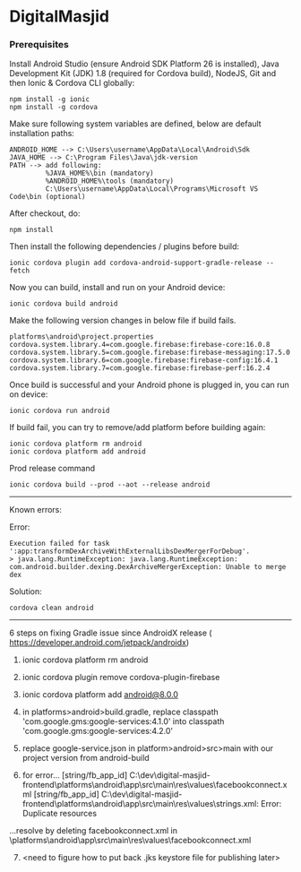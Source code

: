 # DigitalMasjid

### Prerequisites
Install Android Studio (ensure Android SDK Platform 26 is installed), Java Development Kit (JDK) 1.8 (required for Cordova build), NodeJS, Git and then Ionic & Cordova CLI globally:
```
npm install -g ionic
npm install -g cordova
```

Make sure following system variables are defined, below are default installation paths:
```
ANDROID_HOME --> C:\Users\username\AppData\Local\Android\Sdk
JAVA_HOME --> C:\Program Files\Java\jdk-version
PATH --> add following:
         %JAVA_HOME%\bin (mandatory)
         %ANDROID_HOME%\tools (mandatory)
         C:\Users\username\AppData\Local\Programs\Microsoft VS Code\bin (optional)
```

After checkout, do:
```
npm install
```

Then install the following dependencies / plugins before build:
```
ionic cordova plugin add cordova-android-support-gradle-release --fetch
```

Now you can build, install and run on your Android device:
```
ionic cordova build android
```

Make the following version changes in below file if build fails.
```
platforms\android\project.properties
cordova.system.library.4=com.google.firebase:firebase-core:16.0.8
cordova.system.library.5=com.google.firebase:firebase-messaging:17.5.0
cordova.system.library.6=com.google.firebase:firebase-config:16.4.1
cordova.system.library.7=com.google.firebase:firebase-perf:16.2.4
```

Once build is successful and your Android phone is plugged in, you can run on device:
```
ionic cordova run android
```

If build fail, you can try to remove/add platform before building again:
```
ionic cordova platform rm android
ionic cordova platform add android
```

Prod release command
```
ionic cordova build --prod --aot --release android
```

-------------
Known errors:

Error:
```
Execution failed for task ':app:transformDexArchiveWithExternalLibsDexMergerForDebug'.
> java.lang.RuntimeException: java.lang.RuntimeException: com.android.builder.dexing.DexArchiveMergerException: Unable to merge dex
```
Solution:
```
cordova clean android
```

-------------------------------------------

6 steps on fixing Gradle issue since AndroidX release 
( https://developer.android.com/jetpack/androidx)

1. ionic cordova platform rm android
2. ionic cordova plugin remove cordova-plugin-firebase
3. ionic cordova platform add android@8.0.0

4. in platforms>android>build.gradle, replace classpath 'com.google.gms:google-services:4.1.0' into classpath 'com.google.gms:google-services:4.2.0' 

5. replace google-service.json in platform>android>src>main with our project version from android-build

6. for error...
[string/fb_app_id] C:\dev\digital-masjid-frontend\platforms\android\app\src\main\res\values\facebookconnect.xml [string/fb_app_id] C:\dev\digital-masjid-frontend\platforms\android\app\src\main\res\values\strings.xml: Error: Duplicate resources

...resolve by deleting facebookconnect.xml in \platforms\android\app\src\main\res\values\facebookconnect.xml 

7. <need to figure how to put back .jks keystore file for publishing later>
